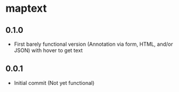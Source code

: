 # maptext

## 0.1.0

-   First barely functional version (Annotation via form, HTML, and/or JSON)
    with hover to get text

## 0.0.1

-   Initial commit (Not yet functional)
